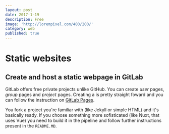 ```yaml
---
layout: post
date: 2017-1-19
description: Free
image: 'http://lorempixel.com/400/200/'
category: web
published: true
---
```

# Static websites 

## Create and host a static webpage in GitLab

GitLab offers free private projects unlike GitHub.
You can create *user* pages, *group* pages and *project* pages.
Creating a is pretty straight foward and you can follow the instruction on [GitLab Pages](https://pages.gitlab.io/).

You fork a project you're familiar with (like Jekyll or simple HTML) and it's basically ready. If you choose something more sofisticated (like Nuxt, that uses Vue) you need to build it in the pipeline and follow further instructions present in the `README.MD`.
